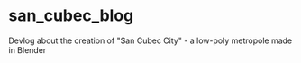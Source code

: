 # san_cubec_blog
Devlog about the creation of "San Cubec City" - a low-poly metropole made in Blender
